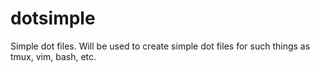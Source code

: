 # dotsimple
Simple dot files.
Will be used to create simple dot files for such things as tmux, vim, bash, etc.
